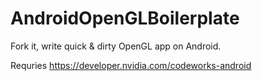 # AndroidOpenGLBoilerplate

Fork it, write quick & dirty OpenGL app on Android.

Requries https://developer.nvidia.com/codeworks-android

